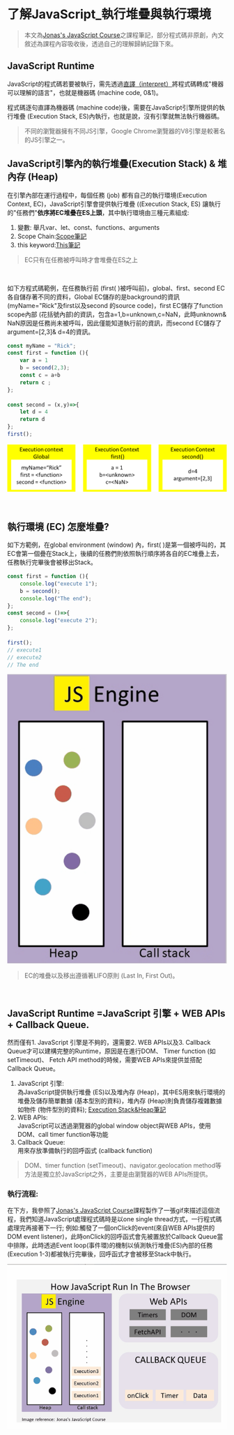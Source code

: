 # 了解JavaScript_執行堆疊與執行環境

> 本文為[Jonas's JavaScript Course](https://www.udemy.com/course/the-complete-javascript-course/)之課程筆記，部分程式碼非原創，內文敘述為課程內容吸收後，透過自己的理解歸納記錄下來。

## JavaScript Runtime
JavaScript的程式碼若要被執行，需先透過[直譯（interpret）](https://github.com/ChiuWeiChung/notes-markdown/blob/main/javascript/KnowJs/KnowJs1.markdown)將程式碼轉成"機器可以理解的語言"，也就是機器碼 (machine code, 0&1)。

程式碼逐句直譯為機器碼 (machine code)後，需要在JavaScript引擎所提供的執行堆疊 (Execution Stack, ES)內執行，也就是說，沒有引擎就無法執行機器碼。

>不同的瀏覽器擁有不同JS引擎，Google Chrome瀏覽器的V8引擎是較著名的JS引擎之一。


## JavaScript引擎內的執行堆疊(Execution Stack) & 堆內存 (Heap)

在引擎內部在運行過程中，每個任務 (job) 都有自己的執行環境(Execution Context, EC)，JavaScript引擎會提供執行堆疊 ((Execution Stack, ES) 讓執行的"任務們"**依序將EC堆疊在ES上頭**，其中執行環境由三種元素組成:
1. 變數: 舉凡var、let、const、functions、arguments
2. Scope Chain:[Scope筆記](https://github.com/ChiuWeiChung/notes-markdown/blob/main/javascript/KnowJs/KnowJs3.markdown)
3. this keyword:[This筆記](https://github.com/ChiuWeiChung/notes-markdown/blob/main/javascript/KnowJs/KnowJs5.markdown)

>EC只有在任務被呼叫時才會堆疊在ES之上

<br>

如下方程式碼範例，在任務執行前 (first( )被呼叫前)，global、first、second EC各自儲存著不同的資料，Global EC儲存的是background的資訊 (myName="Rick"及first以及second 的source code)，first EC儲存了function scope內部 (花括號內部)的資訊，包含a=1,b=unknown,c=NaN，此時unknown& NaN原因是任務尚未被呼叫，因此僅能知道執行前的資訊，而second EC儲存了argument=[2,3]& d=4的資訊。

```js               
const myName = "Rick";                        
const first = function (){  
    var a = 1                
    b = second(2,3);        
    const c = a+b
    return c ;
};  

const second = (x,y)=>{
    let d = 4
    return d
};
first();  
```
 

![execution context](https://github.com/ChiuWeiChung/IMGTANK/blob/main/eventloop/execution%20context.png?raw=true)

<br>

## 執行環境 (EC) 怎麼堆疊?
如下方範例，在global environment (window) 內，first( )是第一個被呼叫的，其EC會第一個疊在Stack上，後續的任務們則依照執行順序將各自的EC堆疊上去，任務執行完畢後會被移出Stack。

```js
const first = function (){
    console.log("execute 1");
    b = second();
    console.log("The end");
};
const second = ()=>{
    console.log("execute 2");
};

first();  
// execute1
// execute2
// The end
```
![Execution Stack](https://github.com/ChiuWeiChung/IMGTANK/blob/main/eventloop/simpleCallstack.gif?raw=true)

> EC的堆疊以及移出遵循著LIFO原則 (Last In, First Out)。

<br>

## JavaScript Runtime =JavaScript 引擎 + WEB APIs + Callback Queue.

然而僅有1. JavaScript 引擎是不夠的，還需要2. WEB APIs以及3. Callback Queue才可以建構完整的Runtime，原因是在進行DOM、 Timer function (如setTimeout)、 Fetch API method的時候，需要WEB APIs來提供並搭配Callback Queue。
1. JavaScript 引擎:  
為JavaScript提供執行堆疊 (ES)以及堆內存 (Heap)，其中ES用來執行環境的堆疊及儲存簡單數據 (基本型別的資料)，堆內存 (Heap)則負責儲存複雜數據如物件 (物件型別的資料); [Execution Stack&Heap筆記](https://github.com/ChiuWeiChung/notes-markdown/blob/main/javascript/KnowJs/KnowJs6.markdown)
2. WEB APIs:  
JavaScript可以透過瀏覽器的global window object與WEB APIs，使用DOM、call timer function等功能
3. Callback Queue:  
用來存放準備執行的回呼函式 (callback function)

>DOM、timer function (setTimeout)、navigator.geolocation method等方法是獨立於JavaScript之外，主要是由瀏覽器的WEB APIs所提供。


### 執行流程:
在下方，我參照了[Jonas's JavaScript Course](https://www.udemy.com/course/the-complete-javascript-course/)課程製作了一張gif來描述這個流程，我們知道JavaScript處理程式碼時是以one single thread方式，一行程式碼處理完再接著下一行; 例如:觸發了一個onClick的event(來自WEB APIs提供的DOM event listener)，此時onClick的回呼函式會先被置放於Callback Queue當中排隊，此時透過Event loop(事件環)的機制以偵測執行堆疊(ES)內部的任務(Execution 1-3)都被執行完畢後，回呼函式才會被移至Stack中執行。


![eventloop](https://github.com/ChiuWeiChung/IMGTANK/blob/main/eventloop/eventloop.gif?raw=true)




